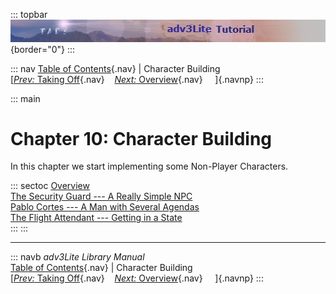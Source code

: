 ::: topbar
![](topbar.jpg){border="0"}
:::

::: nav
[Table of Contents](toc.htm){.nav} \| Character Building\
[[*Prev:* Taking Off](takeoff.htm){.nav}    [*Next:*
Overview](npcoverview.htm){.nav}     ]{.navnp}
:::

::: main
# Chapter 10: Character Building

In this chapter we start implementing some Non-Player Characters.

::: sectoc
[Overview](npcoverview.htm)\
[The Security Guard --- A Really Simple NPC](guard.htm)\
[Pablo Cortes --- A Man with Several Agendas](cortes.htm)\
[The Flight Attendant --- Getting in a State](attendant.htm)\
:::
:::

------------------------------------------------------------------------

::: navb
*adv3Lite Library Manual*\
[Table of Contents](toc.htm){.nav} \| Character Building\
[[*Prev:* Taking Off](takeoff.htm){.nav}    [*Next:*
Overview](npcoverview.htm){.nav}     ]{.navnp}
:::
